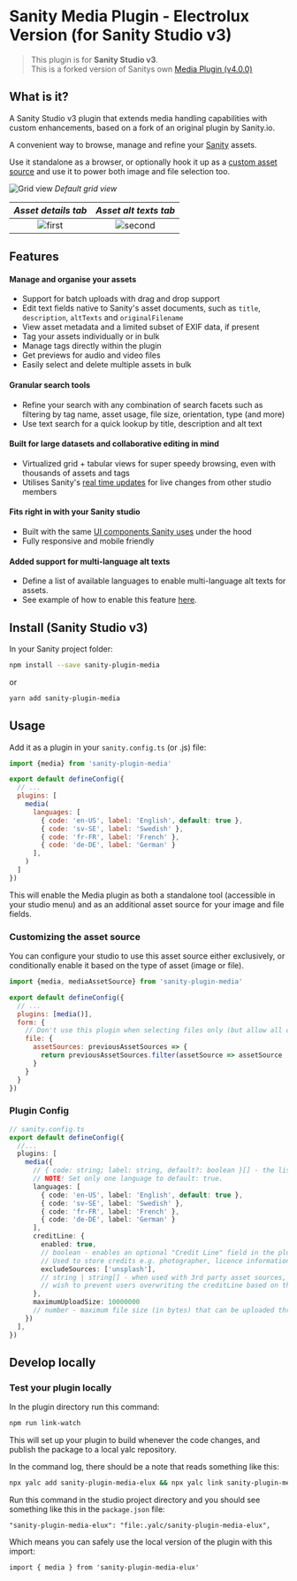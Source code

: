 # Sanity Media Plugin - Electrolux Version (for Sanity Studio v3)

> This plugin is for **Sanity Studio v3**.  
> This is a forked version of Sanitys own [Media Plugin (v4.0.0)](https://github.com/sanity-io/sanity-plugin-media)

## What is it?

A Sanity Studio v3 plugin that extends media handling capabilities with custom enhancements, based on a fork of an original plugin by Sanity.io.

A convenient way to browse, manage and refine your [Sanity](https://www.sanity.io/) assets.

Use it standalone as a browser, or optionally hook it up as a [custom asset source](https://www.sanity.io/docs/custom-asset-sources) and use it to power both image and file selection too.

![Grid view](https://user-images.githubusercontent.com/209129/108927411-21aa7f00-7638-11eb-9cf7-334598ac4103.png)
_Default grid view_


_Asset details tab_          |  _Asset alt texts tab_
:-------------------------:|:-------------------------:
![first](https://github.com/user-attachments/assets/477b6576-a1a4-42e2-b2c2-2d2e962eb366)  |  ![second](https://github.com/user-attachments/assets/2c5bd907-1b60-48c6-a007-2f7304409007)


## Features

#### Manage and organise your assets

- Support for batch uploads with drag and drop support
- Edit text fields native to Sanity's asset documents, such as `title`, `description`, `altTexts` and `originalFilename`
- View asset metadata and a limited subset of EXIF data, if present
- Tag your assets individually or in bulk
- Manage tags directly within the plugin
- Get previews for audio and video files
- Easily select and delete multiple assets in bulk

#### Granular search tools

- Refine your search with any combination of search facets such as filtering by tag name, asset usage, file size, orientation, type (and more)
- Use text search for a quick lookup by title, description and alt text

#### Built for large datasets and collaborative editing in mind

- Virtualized grid + tabular views for super speedy browsing, even with thousands of assets and tags
- Utilises Sanity's [real time updates](https://www.sanity.io/docs/realtime-updates) for live changes from other studio members

#### Fits right in with your Sanity studio

- Built with the same [UI components Sanity uses](https://www.sanity.io/ui) under the hood
- Fully responsive and mobile friendly

#### Added support for multi-language alt texts

- Define a list of available languages to enable multi-language alt texts for assets.
- See example of how to enable this feature [here](###plugin-config).

## Install (Sanity Studio v3)

In your Sanity project folder:

```sh
npm install --save sanity-plugin-media
```

or

```sh
yarn add sanity-plugin-media
```

## Usage

Add it as a plugin in your `sanity.config.ts` (or .js) file:

```js
import {media} from 'sanity-plugin-media'

export default defineConfig({
  // ...
  plugins: [
    media(      
      languages: [
        { code: 'en-US', label: 'English', default: true },
        { code: 'sv-SE', label: 'Swedish' },
        { code: 'fr-FR', label: 'French' },
        { code: 'de-DE', label: 'German' }
      ],
    )
  ]
})
```

This will enable the Media plugin as both a standalone tool (accessible in your studio menu) and as an additional asset source for your image and file fields.

### Customizing the asset source

You can configure your studio to use this asset source either exclusively, or conditionally enable it based on the type of asset (image or file).

```js
import {media, mediaAssetSource} from 'sanity-plugin-media'

export default defineConfig({
  // ...
  plugins: [media()],
  form: {
    // Don't use this plugin when selecting files only (but allow all other enabled asset sources)
    file: {
      assetSources: previousAssetSources => {
        return previousAssetSources.filter(assetSource => assetSource !== mediaAssetSource)
      }
    }
  }
})
```

### Plugin Config

```ts
// sanity.config.ts
export default defineConfig({
  //...
  plugins: [
    media({
      // { code: string; label: string, default?: boolean }[] - the list of languages used for alt texts
      // NOTE! Set only one language to default: true. 
      languages: [
        { code: 'en-US', label: 'English', default: true },
        { code: 'sv-SE', label: 'Swedish' },
        { code: 'fr-FR', label: 'French' },
        { code: 'de-DE', label: 'German' }
      ],
      creditLine: {
        enabled: true,
        // boolean - enables an optional "Credit Line" field in the plugin.
        // Used to store credits e.g. photographer, licence information
        excludeSources: ['unsplash'],
        // string | string[] - when used with 3rd party asset sources, you may
        // wish to prevent users overwriting the creditLine based on the `source.name`
      },
      maximumUploadSize: 10000000
      // number - maximum file size (in bytes) that can be uploaded through the plugin interface
    })
  ],
})
```

## Develop locally

### Test your plugin locally

In the plugin directory run this command:
```sh
npm run link-watch
```

This will set up your plugin to build whenever the code changes, and publish the package to a local yalc repository.

In the command log, there should be a note that reads something like this:

```sh
npx yalc add sanity-plugin-media-elux && npx yalc link sanity-plugin-media-elux && npm install
```

Run this command in the studio project directory and you should see something like this in the `package.json` file:

```
"sanity-plugin-media-elux": "file:.yalc/sanity-plugin-media-elux",
```

Which means you can safely use the local version of the plugin with this import:

```
import { media } from 'sanity-plugin-media-elux'
```
